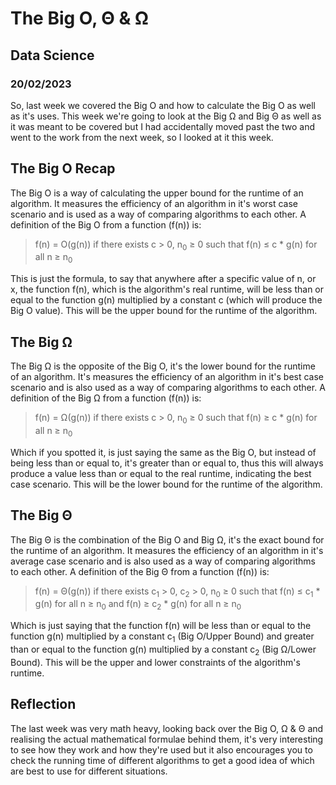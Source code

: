 # The Big O, Θ & Ω
## Data Science
### 20/02/2023

So, last week we covered the Big O and how to calculate the Big O as well as it's uses. This week we're going to look at the Big Ω and Big Θ as well as it was meant to be covered but I had accidentally moved past the two and went to the work from the next week, so I looked at it this week.

## The Big O Recap
The Big O is a way of calculating the upper bound for the runtime of an algorithm. It measures the efficiency of an algorithm in it's worst case scenario and is used as a way of comparing algorithms to each other. A definition of the Big O from a function (f(n)) is:

> f(n) = O(g(n)) if there exists c > 0, n<sub>0</sub> ≥ 0 such that f(n) ≤ c * g(n) for all n ≥ n<sub>0</sub>

This is just the formula, to say that anywhere after a specific value of n, or x, the function f(n), which is the algorithm's real runtime, will be less than or equal to the function g(n) multiplied by a constant c (which will produce the Big O value). This will be the upper bound for the runtime of the algorithm.

## The Big Ω
The Big Ω is the opposite of the Big O, it's the lower bound for the runtime of an algorithm. It's measures the efficiency of an algorithm in it's best case scenario and is also used as a way of comparing algorithms to each other. A definition of the Big Ω from a function (f(n)) is:

> f(n) = Ω(g(n)) if there exists c > 0, n<sub>0</sub> ≥ 0 such that f(n) ≥ c * g(n) for all n ≥ n<sub>0</sub>

Which if you spotted it, is just saying the same as the Big O, but instead of being less than or equal to, it's greater than or equal to, thus this will always produce a value less than or equal to the real runtime, indicating the best case scenario. This will be the lower bound for the runtime of the algorithm.

## The Big Θ
The Big Θ is the combination of the Big O and Big Ω, it's the exact bound for the runtime of an algorithm. It measures the efficiency of an algorithm in it's average case scenario and is also used as a way of comparing algorithms to each other. A definition of the Big Θ from a function (f(n)) is:

> f(n) = Θ(g(n)) if there exists c<sub>1</sub> > 0, c<sub>2</sub> > 0, n<sub>0</sub> ≥ 0 such that f(n) ≤ c<sub>1</sub> * g(n) for all n ≥ n<sub>0</sub> and f(n) ≥ c<sub>2</sub> * g(n) for all n ≥ n<sub>0</sub>

Which is just saying that the function f(n) will be less than or equal to the function g(n) multiplied by a constant c<sub>1</sub> (Big O/Upper Bound) and greater than or equal to the function g(n) multiplied by a constant c<sub>2</sub> (Big Ω/Lower Bound). This will be the upper and lower constraints of the algorithm's runtime.

## Reflection
The last week was very math heavy, looking back over the Big O, Ω & Θ and realising the actual mathematical formulae behind them, it's very interesting to see how they work and how they're used but it also encourages you to check the running time of different algorithms to get a good idea of which are best to use for different situations.